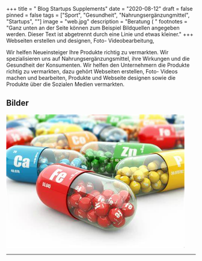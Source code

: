+++
title = " Blog Startups Supplements"
date = "2020-08-12"
draft = false
pinned = false
tags = ["Sport", "Gesundheit", "Nahrungsergänzungmittel", "Startups", ""]
image = "web.jpg"
description = "Beratung (  "
footnotes = "Ganz unten an der Seite können zum Beispiel Bildquellen angegeben werden. Dieser Text ist abgetrennt durch eine Linie und etwas kleiner."
+++
Webseiten erstellen und designen, Foto- Videobearbeitung, 



Wir helfen Neueinsteiger Ihre Produkte richtig zu vermarkten. Wir spezialisieren uns auf Nahrungsergänzungsmittel, ihre Wirkungen und die Gesundheit der Konsumenten. Wir helfen den Unternehmern die Produkte richtig zu vermarkten, dazu gehört Webseiten erstellen, Foto- Videos machen und bearbeiten, Produkte und Webseite designen sowie die Produkte über die Sozialen Medien vermarkten.

## Bilder



![Der Alt-Text wird jeweils als Bildunterschrift angezeigt.](oip.jpg)



- - -